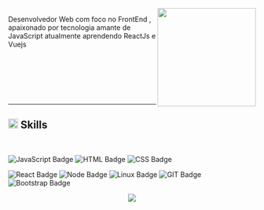 
<img align="right" width="200px" src="https://media.tenor.com/images/4a96b718f96ee8e5e91c849394449fc1/tenor.gif">

<p>
Desenvolvedor Web com foco no FrontEnd , apaixonado por tecnologia amante de JavaScript atualmente aprendendo ReactJs e Vuejs
</p>

<br><br><br><br><br>

---

## <img class="emoji" alt="hammer_and_wrench" height="20" width="20" src="https://github.githubassets.com/images/icons/emoji/unicode/1f6e0.png"> Skills

<br>
<div>


![JavaScript Badge](https://img.shields.io/badge/-JavaScript-%23F7DF1E?logo=javascript&logoColor=white)
![HTML Badge](https://img.shields.io/badge/-HTML-%23E34F26?logo=html5&logoColor=white)
![CSS Badge](https://img.shields.io/badge/-CSS-%231572B6?logo=css3&logoColor=white)



![React Badge](https://img.shields.io/badge/-React-%2361DAFB?logo=react&logoColor=white)
![Node Badge](https://img.shields.io/badge/-Node-%23339933?logo=node.js&logoColor=white)
![Linux Badge](https://img.shields.io/badge/-Linux-%23FCC624?logo=linux&logoColor=white)
![GIT Badge](https://img.shields.io/badge/-GIT-%23F05032?logo=git&logoColor=white)
![Bootstrap Badge](https://img.shields.io/badge/-Bootstrap-%23563D7C?logo=bootstrap&logoColor=white)

</div>

<p align = "center">
  <img src = "https://github-readme-stats.vercel.app/api?username=brunofariasdev&show_icons=true&theme=algolia&line_height=27">
</p>
